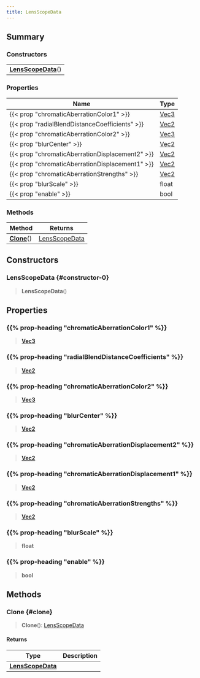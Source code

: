 ```yaml
---
title: LensScopeData
---
```


## Summary

### Constructors

|  |
| --- |
| **[LensScopeData](#constructor-0)**() |

### Properties

| Name | Type |
| ---- | ---- |
| {{< prop "chromaticAberrationColor1" >}} | [Vec3](/vext/ref/shared/type/vec3) |
| {{< prop "radialBlendDistanceCoefficients" >}} | [Vec2](/vext/ref/shared/type/vec2) |
| {{< prop "chromaticAberrationColor2" >}} | [Vec3](/vext/ref/shared/type/vec3) |
| {{< prop "blurCenter" >}} | [Vec2](/vext/ref/shared/type/vec2) |
| {{< prop "chromaticAberrationDisplacement2" >}} | [Vec2](/vext/ref/shared/type/vec2) |
| {{< prop "chromaticAberrationDisplacement1" >}} | [Vec2](/vext/ref/shared/type/vec2) |
| {{< prop "chromaticAberrationStrengths" >}} | [Vec2](/vext/ref/shared/type/vec2) |
| {{< prop "blurScale" >}} | float |
| {{< prop "enable" >}} | bool |

### Methods

| Method | Returns |
| ------ | ------- |
| **[Clone](#clone)**() | [LensScopeData](/vext/ref/client/type/lensscopedata) |

## Constructors

### LensScopeData {#constructor-0}

> **LensScopeData**()

## Properties

### {{% prop-heading "chromaticAberrationColor1" %}}

> **[Vec3](/vext/ref/shared/type/vec3)**

### {{% prop-heading "radialBlendDistanceCoefficients" %}}

> **[Vec2](/vext/ref/shared/type/vec2)**

### {{% prop-heading "chromaticAberrationColor2" %}}

> **[Vec3](/vext/ref/shared/type/vec3)**

### {{% prop-heading "blurCenter" %}}

> **[Vec2](/vext/ref/shared/type/vec2)**

### {{% prop-heading "chromaticAberrationDisplacement2" %}}

> **[Vec2](/vext/ref/shared/type/vec2)**

### {{% prop-heading "chromaticAberrationDisplacement1" %}}

> **[Vec2](/vext/ref/shared/type/vec2)**

### {{% prop-heading "chromaticAberrationStrengths" %}}

> **[Vec2](/vext/ref/shared/type/vec2)**

### {{% prop-heading "blurScale" %}}

> **float**

### {{% prop-heading "enable" %}}

> **bool**

## Methods

### Clone {#clone}

> **Clone**(): [LensScopeData](/vext/ref/client/type/lensscopedata)

#### Returns

| Type | Description |
| ---- | ----------- |
| **[LensScopeData](/vext/ref/client/type/lensscopedata)** |  |

